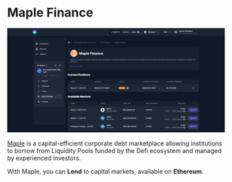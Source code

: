 # Maple Finance

![](<../../../.gitbook/assets/maple finance.png>)

[Maple](https://www.maple.finance/) is a capital-efficient corporate debt marketplace allowing institutions to borrow from Liquidity Pools funded by the Defi ecosystem and managed by experienced investors.

With Maple, you can **Lend** to capital markets, available on **Ethereum**.

